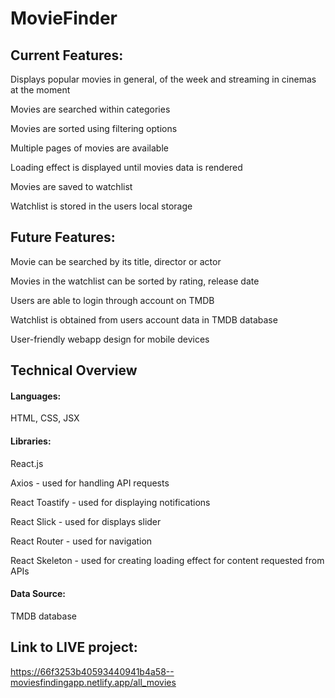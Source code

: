 # MovieFinder

## Current Features:

Displays popular movies in general, of the week and streaming in cinemas at the moment

Movies are searched within categories

Movies are sorted using filtering options

Multiple pages of movies are available

Loading effect is displayed until movies data is rendered

Movies are saved to watchlist

Watchlist is stored in the users local storage

## Future Features:

Movie can be searched by its title, director or actor

Movies in the watchlist can be sorted by rating, release date

Users are able to login through account on TMDB

Watchlist is obtained from users account data in TMDB database

User-friendly webapp design for mobile devices

## Technical Overview

#### Languages: 
HTML, CSS, JSX

#### Libraries:

React.js

Axios - used for handling API requests

React Toastify - used for displaying notifications

React Slick - used for displays slider

React Router - used for navigation

React Skeleton - used for creating loading effect for content requested from APIs

#### Data Source: 
TMDB database

## Link to LIVE project: 
https://66f3253b40593440941b4a58--moviesfindingapp.netlify.app/all_movies
